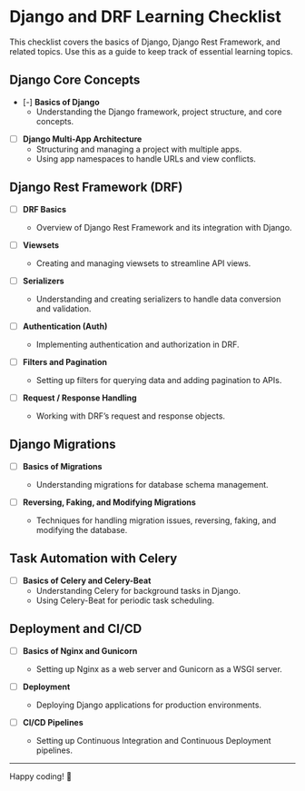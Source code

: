 # Django and DRF Learning Checklist

This checklist covers the basics of Django, Django Rest Framework, and related topics. Use this as a guide to keep track of essential learning topics.

## Django Core Concepts
- [-] **Basics of Django**
  - Understanding the Django framework, project structure, and core concepts.

- [ ] **Django Multi-App Architecture**
  - Structuring and managing a project with multiple apps.
  - Using app namespaces to handle URLs and view conflicts.

## Django Rest Framework (DRF)
- [ ] **DRF Basics**
  - Overview of Django Rest Framework and its integration with Django.

- [ ] **Viewsets**
  - Creating and managing viewsets to streamline API views.

- [ ] **Serializers**
  - Understanding and creating serializers to handle data conversion and validation.

- [ ] **Authentication (Auth)**
  - Implementing authentication and authorization in DRF.

- [ ] **Filters and Pagination**
  - Setting up filters for querying data and adding pagination to APIs.

- [ ] **Request / Response Handling**
  - Working with DRF’s request and response objects.

## Django Migrations
- [ ] **Basics of Migrations**
  - Understanding migrations for database schema management.

- [ ] **Reversing, Faking, and Modifying Migrations**
  - Techniques for handling migration issues, reversing, faking, and modifying the database.

## Task Automation with Celery
- [ ] **Basics of Celery and Celery-Beat**
  - Understanding Celery for background tasks in Django.
  - Using Celery-Beat for periodic task scheduling.

## Deployment and CI/CD
- [ ] **Basics of Nginx and Gunicorn**
  - Setting up Nginx as a web server and Gunicorn as a WSGI server.

- [ ] **Deployment**
  - Deploying Django applications for production environments.

- [ ] **CI/CD Pipelines**
  - Setting up Continuous Integration and Continuous Deployment pipelines.

---

Happy coding! :rocket:
